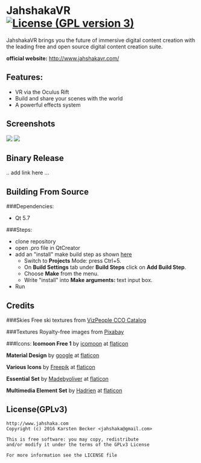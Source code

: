 # JahshakaVR [![License (GPL version 3)](https://img.shields.io/badge/license-GNU%20GPL%20version%203-brightgreen.svg?style=flat-square)](http://opensource.org/licenses/GPL-3.0)
JahshakaVR brings you the future of immersive digital content creation with the leading free and open source digital content creation suite.

**official website:** http://www.jahshakavr.com/

## Features:
 - VR via the Oculus Rift
 - Build and share your scenes with the world
 - A powerful effects system

## Screenshots
![](https://github.com/jahshaka/v3/blob/master/screenshots/dragons.jpg?raw=true)
![](https://github.com/jahshaka/v3/blob/master/screenshots/blank.jpg?raw=true)

## Binary Release
.. add link here ...

## Building From Source
###Dependencies:
- Qt 5.7

###Steps:
- clone repository
- open .pro file in QtCreator
- add an "install" make build step as shown [here](http://stackoverflow.com/questions/11593165/qtcreator-copy-files-to-output-directory-with-installs)
    - Switch to **Projects** Mode: press Ctrl+5.
    - On **Build Settings** tab under **Build Steps** click on **Add Build Step**.
    - Choose **Make** from the menu.
    - Write "install" into **Make arguments:** text input box.
- Run

## Credits
###Skies
Free ski textures from [VizPeople CCO Catalog](http://www.viz-people.com/portfolio/free-hdri-maps/)

###Textures
Royalty-free images from [Pixabay](https://pixabay.com/)

###Icons:
**Icomoon Free 1** by [icomoon](http://www.flaticon.com/authors/icomoon) at [flaticon](http://www.flaticon.com/)

**Material Design** by [google](http://www.flaticon.com/authors/google) at [flaticon](http://www.flaticon.com/)

**Various Icons** by [Freepik](http://www.flaticon.com/authors/freepik) at [flaticon](http://www.flaticon.com/)

**Essential Set** by [Madebyoliver](http://www.flaticon.com/authors/madebyoliver) at [flaticon](http://www.flaticon.com/)

**Multimedia Element Set** by [Hadrien](http://www.flaticon.com/authors/hadrien) at [flaticon](http://www.flaticon.com/)

## License(GPLv3)
    http://www.jahshaka.com
    Copyright (c) 2016 Karsten Becker <jahshaka@gmail.com>

    This is free software: you may copy, redistribute
    and/or modify it under the terms of the GPLv3 License

    For more information see the LICENSE file